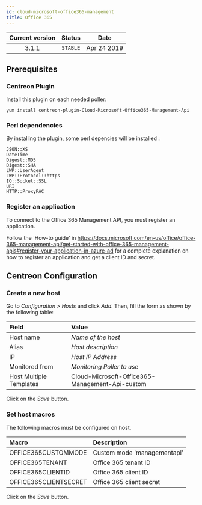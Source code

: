 ```yaml
---
id: cloud-microsoft-office365-management
title: Office 365
---
```


| Current version | Status | Date |
| :-: | :-: | :-: |
| 3.1.1 | `STABLE` | Apr 24 2019 |

## Prerequisites

### Centreon Plugin

Install this plugin on each needed poller:

``` shell
yum install centreon-plugin-Cloud-Microsoft-Office365-Management-Api
```

### Perl dependencies

By installing the plugin, some perl depencies will be installed :

    JSON::XS
    DateTime
    Digest::MD5
    Digest::SHA
    LWP::UserAgent
    LWP::Protocol::https
    IO::Socket::SSL
    URI
    HTTP::ProxyPAC

### Register an application

To connect to the Office 365 Management API, you must register an application.

Follow the 'How-to guide' in
<https://docs.microsoft.com/en-us/office/office-365-management-api/get-started-with-office-365-management-apis#register-your-application-in-azure-ad>
for a complete explanation on how to register an application and get a client ID and secret.

## Centreon Configuration

### Create a new host

Go to *Configuration \> Hosts* and click *Add*. Then, fill the form as shown by the following table:

| Field                   | Value                                           |
| :---------------------- | :---------------------------------------------- |
| Host name               | *Name of the host*                              |
| Alias                   | *Host description*                              |
| IP                      | *Host IP Address*                               |
| Monitored from          | *Monitoring Poller to use*                      |
| Host Multiple Templates | Cloud-Microsoft-Office365-Management-Api-custom |

Click on the *Save* button.

### Set host macros

The following macros must be configured on host.

| Macro                 | Description                 |
| :-------------------- | :-------------------------- |
| OFFICE365CUSTOMMODE   | Custom mode 'managementapi' |
| OFFICE365TENANT       | Office 365 tenant ID        |
| OFFICE365CLIENTID     | Office 365 client ID        |
| OFFICE365CLIENTSECRET | Office 365 client secret    |

Click on the *Save* button.

